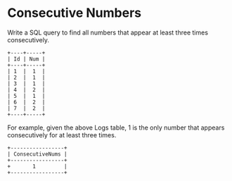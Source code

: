 # Consecutive Numbers 

Write a SQL query to find all numbers that appear at least three times consecutively.  

```
+----+-----+
| Id | Num |
+----+-----+
| 1  |  1  |
| 2  |  1  |
| 3  |  1  |
| 4  |  2  |
| 5  |  1  |
| 6  |  2  |
| 7  |  2  |
+----+-----+
```

For example, given the above Logs table, 1 is the only number that appears consecutively for at least three times.  

```
+-----------------+
| ConsecutiveNums |
+-----------------+
+       1         |
+-----------------+
```

